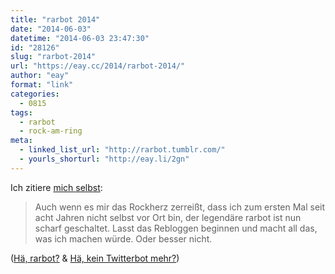 ```yaml
---
title: "rarbot 2014"
date: "2014-06-03"
datetime: "2014-06-03 23:47:30"
id: "28126"
slug: "rarbot-2014"
url: "https://eay.cc/2014/rarbot-2014/"
author: "eay"
format: "link"
categories:
  - 0815
tags:
  - rarbot
  - rock-am-ring
meta:
  - linked_list_url: "http://rarbot.tumblr.com/"
  - yourls_shorturl: "http://eay.li/2gn"
---
```


Ich zitiere [mich selbst](http://rarbot.tumblr.com/post/87729208594/im-alive):

> Auch wenn es mir das Rockherz zerreißt, dass ich zum ersten Mal seit acht Jahren nicht selbst vor Ort bin, der legendäre rarbot ist nun scharf geschaltet. Lasst das Rebloggen beginnen und macht all das, was ich machen würde. Oder besser nicht.

([Hä, rarbot?](//eay.cc/2011/der-legendaere-rarbot/) & [Hä, kein Twitterbot mehr?](//eay.cc/2013/der-rarbot-ist-tot-lang-lebe-der-rarbot/))
